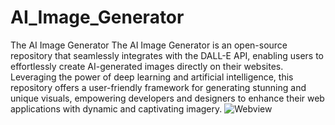 # AI_Image_Generator
The AI Image Generator
The AI Image Generator is an open-source repository that seamlessly integrates with the DALL-E API, enabling users to effortlessly create AI-generated images directly on their websites. Leveraging the power of deep learning and artificial intelligence, this repository offers a user-friendly framework for generating stunning and unique visuals, empowering developers and designers to enhance their web applications with dynamic and captivating imagery.
![Webview](https://imgtr.ee/images/2023/06/08/Dkz7r.png)
